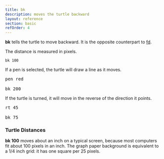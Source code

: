 ```yaml
---
title: bk
description: moves the turtle backward
layout: reference
section: basic
refOrder: 4
---
```


<b>bk</b> tells the turtle to move backward. It is the opposite counterpart to [fd](fd.html). 

The distance is measured in pixels.

<code class="jumbo">bk&nbsp;<span data-dfn="distance">100</span></code>

<script type="demo" width=99>
setup ->
  fd 50
demo ->
  pause 1
  bk 100
  pause 1
  plan ->
    p = new Pencil
    p.jumpto 20, 50
    p.pen black, .7
    p.moveto 25, 50
    p.moveto 25, -50
    p.moveto 20, -50
    p.pen null
    p.jumpto 35, 0
    p.rt 90
    p.label '100 pixels'
    remove p
</script>

If a pen is selected, the turtle will draw a line as it moves.

<pre class="jumbo"><span data-dfn="pick a pen">pen red</span>

bk <span data-dfn="longer">200</a></pre>

<script type="demo" width=99 height=249>
setup ->
  fd 100
demo ->
  pause 1
  pen red
  bk 200
  pause 1
  plan ->
    p = new Pencil
    p.jumpto 20, 100
    p.pen black, .7
    p.moveto 25, 100
    p.moveto 25, -100
    p.moveto 20, -100
    p.pen null
    p.jumpto 35, 0
    p.rt 90
    p.label '200 pixels'
    remove p
</script>

If the turtle is turned, it will move in the reverse of the direction it points.

<pre class="jumbo" data-before="pen purple"><span data-dfn="turn the turtle">rt 45</span>

bk <span data-dfn="shorter">75</span></pre>

<script type="demo">
setup ->
  fd 25
p = new Pencil
demo ->
  plan ->
    p.home()
    p.pen black, .7
    p.jumpto 0, 30
    p.moveto 0, 20
    p.jumpto -5, 25
    p.moveto 5, 25
    p.pen null
    p.jumpto 0, 25
    label 'home', 'right'
  pause 1
  rt 45
  pause 1
  bk 75
  pause 1
  plan ->
    p.jumpto 0, 25
    p.rt 45
    p.move -10
    p.pen black, .7
    p.move -5
    p.bk 75
    p.move 5
    p.pen null
    p.move -20, 75/2
    p.lt 90
    p.label '75 pixels'

</script>

<h3>Turtle Distances</h3>

<b>bk 100</b> moves about an inch on a typical screen, because
most computers fit about 100 pixels in an inch.  The graph paper
background is equivalent to a 1/4 inch grid: it has one square per
25 pixels.

